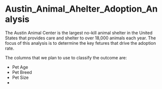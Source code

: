 # Austin_Animal_Ahelter_Adoption_Analysis

The Austin Animal Center is the largest no-kill animal shelter in the United States that provides care and shelter to over 18,000 animals each year. The focus of this analysis is to determine the key fetures that drive the adoption rate. 

The columns that we plan to use to classify the outcome are:
* Pet Age
* Pet Breed
* Pet Size
* 
